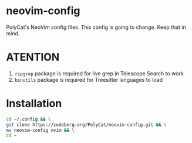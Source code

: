 # neovim-config

PolyCat's NeoVim config files. This config is going to change. Keep that in mind.

# ATENTION
1. `ripgrep` package is required for live grep in Telescope Search to work
2. `binutils` package is required for Treesitter languages to load

# Installation
```bash
cd ~/.config && \
git clone https://codeberg.org/PolyCat/neovim-config.git && \
mv neovim-config nvim && \
cd ~
```
